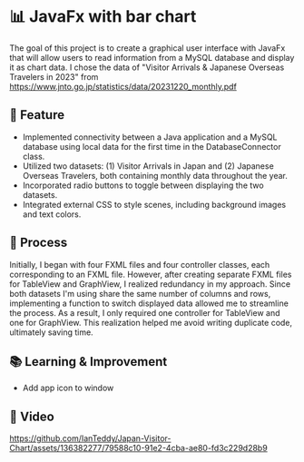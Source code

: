 # 📊 JavaFx with bar chart

The goal of this project is to create a graphical user interface with JavaFx that will allow users to read information from a MySQL database and display it as chart data. I chose the data of "Visitor Arrivals & Japanese Overseas Travelers in 2023" from <https://www.jnto.go.jp/statistics/data/20231220_monthly.pdf>


## 🚀 Feature
- Implemented connectivity between a Java application and a MySQL database using local data for the first time in the DatabaseConnector class.
- Utilized two datasets: (1) Visitor Arrivals in Japan and (2) Japanese Overseas Travelers, both containing monthly data throughout the year.
- Incorporated radio buttons to toggle between displaying the two datasets.
- Integrated external CSS to style scenes, including background images and text colors.

## :thought_balloon: Process
Initially, I began with four FXML files and four controller classes, each corresponding to an FXML file. However, after creating separate FXML files for TableView and GraphView, I realized redundancy in my approach. Since both datasets I'm using share the same number of columns and rows, implementing a function to switch displayed data allowed me to streamline the process. As a result, I only required one controller for TableView and one for GraphView. This realization helped me avoid writing duplicate code, ultimately saving time.

## 📚 Learning & Improvement
- Add app icon to window




## 🎥 Video
https://github.com/IanTeddy/Japan-Visitor-Chart/assets/136382277/79588c10-91e2-4cba-ae80-fd3c229d28b9

